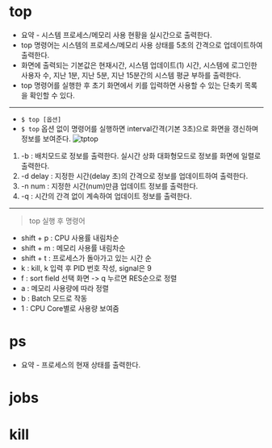 # top
+ 요약 - 시스템 프로세스/메모리 사용 현황을 실시간으로 출력한다.
+ top 명령어는 시스템의 프로세스/메모리 사용 상태를 5초의 간격으로 업데이트하여 출력한다. 
+ 화면에 출력되는 기본값은 현재시간, 시스템 업데이트(1) 시간, 시스템에 로그인한 사용자 수, 지난 1분, 지난 5분, 지난 15분간의 시스템 평균 부하를 출력한다.
+  top 명령어를 실행한 후 초기 화면에서  키를 입력하면 사용할 수 있는 단축키 목록을 확인할 수 있다.
---
+ ` $ top [옵션] `
+ `$ top` 옵션 없이 명령어를 실행하면 interval간격(기본 3초)으로 화면을 갱신하며 정보를 보여준다.
![tptop](https://github.com/goheam/assignment/assets/133829880/7c91f024-bef3-47dc-91fa-6be9c27fc6b1)

1. -b : 배치모드로 정보를 출력한다. 실시간 상화 대화형모드로 정보를 화면에 일렬로 출력한다.
2. -d delay : 지정한 시간(delay 초)의 간격으로 정보를 업데이트하여 출력한다.
3. -n num : 지정한 시간(num)만큼 업데이트 정보를 출력한다.
4. -q : 시간의 간격 없이 계속하여 업데이트 정보를 출력한다.
---
> top 실행 후 명령어
+ shift + p : CPU 사용률 내림차순
+ shift + m : 메모리 사용률 내림차순
+ shift + t : 프로세스가 돌아가고 있는 시간 순
+ k : kill, k 입력 후 PID 번호 작성, signal은 9
+ f : sort field 선택 화면 -> q 누르면 RES순으로 정렬
+ a : 메모리 사용량에 따라 정렬
+ b : Batch 모드로 작동
+ 1 : CPU Core별로 사용량 보여줌


# ps
+ 요약 - 프로세스의 현재 상태를 출력한다.


# jobs


# kill
